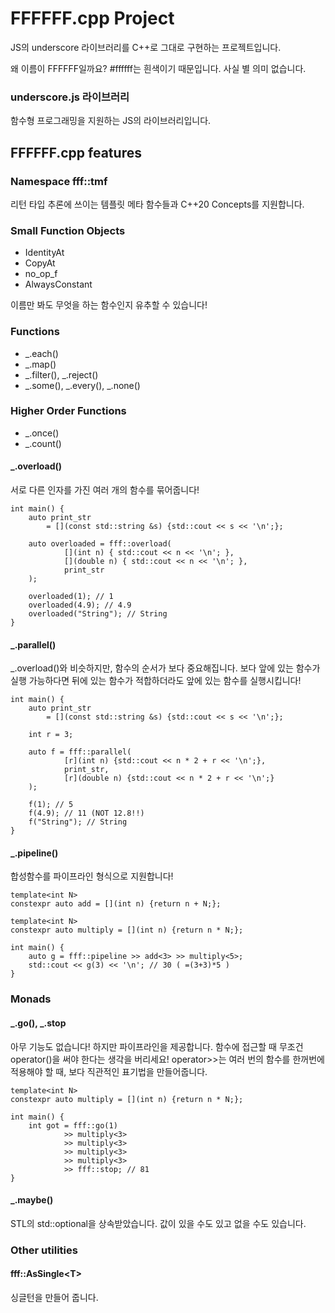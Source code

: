 # FFFFFF.cpp Project

JS의 underscore 라이브러리를 C++로 그대로 구현하는 프로젝트입니다.

왜 이름이 FFFFFF일까요? #ffffff는 흰색이기 때문입니다. 사실 별 의미 없습니다.

### underscore.js 라이브러리

함수형 프로그래밍을 지원하는 JS의 라이브러리입니다. 

## FFFFFF.cpp features

### Namespace fff::tmf

리턴 타입 추론에 쓰이는 템플릿 메타 함수들과 C++20 Concepts를 지원합니다.

### Small Function Objects

* IdentityAt
* CopyAt
* no_op_f
* AlwaysConstant

이름만 봐도 무엇을 하는 함수인지 유추할 수 있습니다!

### Functions

* _.each()
* _.map()
* _.filter(), _.reject()
* _.some(), _.every(), _.none()

### Higher Order Functions

* _.once()
* _.count()

#### _.overload()

 서로 다른 인자를 가진 여러 개의 함수를 묶어줍니다!

```
int main() {
    auto print_str 
        = [](const std::string &s) {std::cout << s << '\n';};
    
    auto overloaded = fff::overload(
            [](int n) { std::cout << n << '\n'; },
            [](double n) { std::cout << n << '\n'; },
            print_str
    );
    
    overloaded(1); // 1
    overloaded(4.9); // 4.9
    overloaded("String"); // String
}
```

#### _.parallel()

 _.overload()와 비슷하지만, 함수의 순서가 보다 중요해집니다. 보다 앞에 있는 함수가 실행 가능하다면 뒤에 있는 함수가 적합하더라도 앞에 있는 함수를 실행시킵니다!

```
int main() {
    auto print_str 
        = [](const std::string &s) {std::cout << s << '\n';};
    
    int r = 3;
    
    auto f = fff::parallel(
            [r](int n) {std::cout << n * 2 + r << '\n';},
            print_str,
            [r](double n) {std::cout << n * 2 + r << '\n';}
    );
    
    f(1); // 5
    f(4.9); // 11 (NOT 12.8!!)
    f("String"); // String
}
```

#### _.pipeline()

 합성함수를 파이프라인 형식으로 지원합니다!

```
template<int N>
constexpr auto add = [](int n) {return n + N;};

template<int N>
constexpr auto multiply = [](int n) {return n * N;};

int main() {
    auto g = fff::pipeline >> add<3> >> multiply<5>;
    std::cout << g(3) << '\n'; // 30 ( =(3+3)*5 )
}
```

### Monads

#### _.go(), _.stop

 아무 기능도 없습니다! 하지만 파이프라인을 제공합니다. 함수에 접근할 때 무조건 operator()을 써야 한다는 생각을 버리세요! operator>>는 여러 번의 함수를 한꺼번에 적용해야 할 때, 보다 직관적인 표기법을 만들어줍니다.

```
template<int N>
constexpr auto multiply = [](int n) {return n * N;};

int main() {
    int got = fff::go(1) 
            >> multiply<3> 
            >> multiply<3>
            >> multiply<3> 
            >> multiply<3> 
            >> fff::stop; // 81
}
```

#### _.maybe()

STL의 std::optional을 상속받았습니다. 값이 있을 수도 있고 없을 수도 있습니다.

### Other utilities

#### fff::AsSingle\<T\>

싱글턴을 만들어 줍니다.